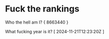 # Fuck the rankings

Who the hell am I?
{ 8663440 }

What fucking year is it?
[ 2024-11-21T12:23:20Z ]
